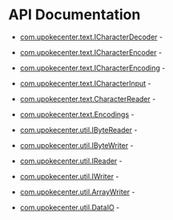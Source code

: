 # API Documentation

* [com.upokecenter.text.ICharacterDecoder](wiki/com.upokecenter.text.ICharacterDecoder) - &nbsp;

* [com.upokecenter.text.ICharacterEncoder](wiki/com.upokecenter.text.ICharacterEncoder) - &nbsp;

* [com.upokecenter.text.ICharacterEncoding](wiki/com.upokecenter.text.ICharacterEncoding) - &nbsp;

* [com.upokecenter.text.ICharacterInput](wiki/com.upokecenter.text.ICharacterInput) - &nbsp;

* [com.upokecenter.text.CharacterReader](wiki/com.upokecenter.text.CharacterReader) - &nbsp;

* [com.upokecenter.text.Encodings](wiki/com.upokecenter.text.Encodings) - &nbsp;

* [com.upokecenter.util.IByteReader](wiki/com.upokecenter.util.IByteReader) - &nbsp;

* [com.upokecenter.util.IByteWriter](wiki/com.upokecenter.util.IByteWriter) - &nbsp;

* [com.upokecenter.util.IReader](wiki/com.upokecenter.util.IReader) - &nbsp;

* [com.upokecenter.util.IWriter](wiki/com.upokecenter.util.IWriter) - &nbsp;

* [com.upokecenter.util.ArrayWriter](wiki/com.upokecenter.util.ArrayWriter) - &nbsp;

* [com.upokecenter.util.DataIO](wiki/com.upokecenter.util.DataIO) - &nbsp;
